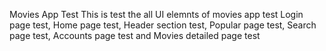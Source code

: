 Movies App Test
This is test the all UI elemnts of movies app test
Login page test,
Home page test,
Header section test,
Popular page test,
Search page test,
Accounts page test and
Movies detailed page test

